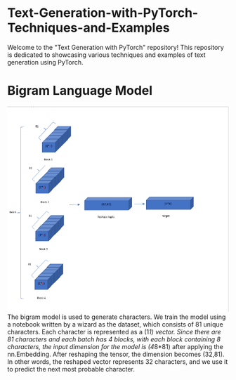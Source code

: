 # Text-Generation-with-PyTorch-Techniques-and-Examples
Welcome to the "Text Generation with PyTorch" repository! This repository is dedicated to showcasing various techniques and examples of text generation using PyTorch.

# Bigram Language Model
![bigram img](https://github.com/faezeh-gholamrezaie/Text-Generation-with-PyTorch-Techniques-and-Examples/blob/main/image/Image.png)
The bigram model is used to generate characters. We train the model using a notebook written by a wizard as the dataset, which consists of 81 unique characters. Each character is represented as a (1*1) vector. Since there are 81 characters and each batch has 4 blocks, with each block containing 8 characters, the input dimension for the model is (4*8*81) after applying the nn.Embedding. After reshaping the tensor, the dimension becomes (32,81). In other words, the reshaped vector represents 32 characters, and we use it to predict the next most probable character.
